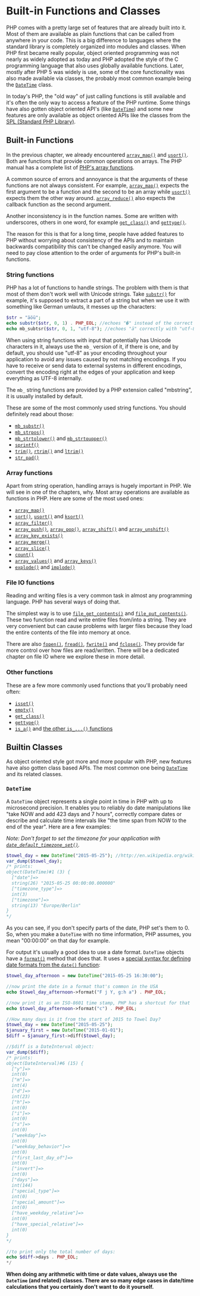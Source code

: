 # Built-in Functions and Classes

PHP comes with a pretty large set of features that are already built into it. Most of them are available as plain functions that can be called from anywhere in your code. This is a big difference to languages where the standard library is completely organized into modules and classes. When PHP first became really popular, object oriented programming was not nearly as widely adopted as today and PHP adopted the style of the C programming language that also uses globally available functions. Later, mostly after PHP 5 was widely is use, some of the core functionality was also made available via classes, the probably most common example being the [`DateTime`][DateTime] class.

In today's PHP, the "old way" of just calling functions is still available and it's often the only way to access a feature of the PHP runtime. Some things have also gotten object oriented API's (like [`DateTime`][DateTime]) and some new features are only available as object oriented APIs like the classes from the [SPL (Standard PHP Library)](http://php.net/manual/en/book.spl.php).

## Built-in Functions

In the previous chapter, we already encountered [`array_map()`][array_map] and [`usort()`][usort]. Both are functions that provide common operations on arrays. The PHP manual has a complete list of [PHP's array functions](http://php.net/manual/en/ref.array.php).

A common source of errors and annoyance is that the arguments of these functions are not always consistent. For example, [`array_map()`][array_map] expects the first argument to be a function and the second to be an array while [`usort()`][usort] expects them the other way around. [`array_reduce()`][array_reduce] also expects the callback function as the second argument.

Another inconsistency is in the function names. Some are written with underscores, others in one word, for example [`get_class()`][get_class] and [`gettype()`][gettype].

The reason for this is that for a long time, people have added features to PHP without worrying about consistency of the APIs and to maintain backwards compatibility this can't be changed easily anymore. You will need to pay close attention to the order of arguments for PHP's built-in functions.

### String functions

PHP has a lot of functions to handle strings. The problem with them is that most of them don't work well with Unicode strings. Take [`substr()`][substr] for example, it's supposed to extract a part of a string but when we use it with something like German umlauts, it messes up the characters:

```php
$str = "äöü";
echo substr($str, 0, 1) . PHP_EOL; //echoes "�" instead of the correct "ä"
echo mb_subtsr($str, 0, 1, "utf-8"); //echoes "ä" correctly with "utf-8" as encoding argument
```

When using string functions with input that potentially has Unicode characters in it, always use the `mb_` version of it, if there is one, and by default, you should use "utf-8" as your encoding throughout your application to avoid any issues caused by not matching encodings. If you have to receive or send data to external systems in different encodings, convert the encoding right at the edges of your application and keep everything as UTF-8 internally.

The `mb_` string functions are provided by a PHP extension called "mbstring", it is usually installed by default.

These are some of the most commonly used string functions. You should definitely read about those:

 * [`mb_substr()`][mb_substr]
 * [`mb_strpos()`][mb_strpos]
 * [`mb_strtolower()`][mb_strtolower] and [`mb_strtoupper()`][mb_strtolower]
 * [`sprintf()`][sprintf]
 * [`trim()`][trim], [`rtrim()`][rtrim] and [`ltrim()`][ltrim]
 * [`str_pad()`][str_pad]

### Array functions

Apart from string operation, handling arrays is hugely important in PHP. We will see in one of the chapters, why. Most array operations are available as functions in PHP. Here are some of the most used ones:

 * [`array_map()`][array_map]
 * [`sort()`][sort], [`usort()`][usort] and [`ksort()`][ksort]
 * [`array_filter()`][array_filter]
 * [`array_push()`][array_push], [`array_pop()`][array_pop], [`array_shift()`][array_shift] and [`array_unshift()`][array_unshift]
 * [`array_key_exists()`][array_key_exists]
 * [`array_merge()`][array_merge]
 * [`array_slice()`][array_slice]
 * [`count()`][count]
 * [`array_values()`][array_values] and [`array_keys()`][array_keys]
 * [`explode()`][explode] and [`implode()`][implode]

### File IO functions

Reading and writing files is a very common task in almost any programming language. PHP has several ways of doing that.

The simplest way is to use [`file_get_contents()`][file_get_contents] and [`file_put_contents()`][file_put_contents]. These two function read and write entire files from/into a string. They are very convenient but can cause problems with larger files because they load the entire contents of the file into memory at once.

There are also [`fopen()`][fopen], [`fread()`][fread], [`fwrite()`][fwrite] and [`fclose()`][fclose]. They provide far more control over how files are read/written. There will be a dedicated chapter on file IO where we explore these in more detail.

### Other functions

These are a few more commonly used functions that you'll probably need often:

 * [`isset()`][isset]
 * [`empty()`][empty]
 * [`get_class()`][get_class]
 * [`gettype()`][gettype]
 * [`is_a()`][is_a] and [the other `is_...()` functions](http://php.net/manual/en/ref.var.php)
 
## Builtin Classes

As object oriented style got more and more popular with PHP, new features have also gotten class based APIs. The most common one being [`DateTime`][DateTime] and its related classes.

### `DateTime`

A `DateTime` object represents a single point in time in PHP with up to microsecond precision. It enables you to reliably do date manipulations like "take NOW and add 423 days and 7 hours", correctly compare dates or describe and calculate time intervals like "the time span from NOW to the end of the year". Here are a few examples:

*Note: Don't forget to set the timezone for your application with [`date_default_timezone_set()`][date_default_timezone_set].*

```php
$towel_day = new DateTime("2015-05-25"); //http://en.wikipedia.org/wiki/Towel_Day
var_dump($towel_day);
/* prints:
object(DateTime)#1 (3) {
  ["date"]=>
  string(26) "2015-05-25 00:00:00.000000"
  ["timezone_type"]=>
  int(3)
  ["timezone"]=>
  string(13) "Europe/Berlin"
}
*/
```

As you can see, if you don't specify parts of the date, PHP set's them to 0. So, when you make a `DateTime` with no time information, PHP assumes, you mean "00:00:00" on that day for example.

For output it's usually a good idea to use a date format. `DateTime` objects have a [`format()`][DateTime_format] method that does that. It uses a [special syntax for defining date formats from the `date()` function][date]:

```php
$towel_day_afternoon = new DateTime("2015-05-25 16:30:00");

//now print the date in a format that's common in the USA
echo $towel_day_afternoon->format("F j Y, g:h a") . PHP_EOL;

//now print it as an ISO-8601 time stamp, PHP has a shortcut for that
echo $towel_day_afternoon->format("c") . PHP_EOL;
```

```php
//How many days is it from the start of 2015 to Towel Day?
$towel_day = new DateTime("2015-05-25");
$january_first = new DateTime("2015-01-01");
$diff = $january_first->diff($towel_day);

//$diff is a DateInterval object:
var_dump($diff);
/* prints:
object(DateInterval)#6 (15) {
  ["y"]=>
  int(0)
  ["m"]=>
  int(4)
  ["d"]=>
  int(23)
  ["h"]=>
  int(0)
  ["i"]=>
  int(0)
  ["s"]=>
  int(0)
  ["weekday"]=>
  int(0)
  ["weekday_behavior"]=>
  int(0)
  ["first_last_day_of"]=>
  int(0)
  ["invert"]=>
  int(0)
  ["days"]=>
  int(144)
  ["special_type"]=>
  int(0)
  ["special_amount"]=>
  int(0)
  ["have_weekday_relative"]=>
  int(0)
  ["have_special_relative"]=>
  int(0)
}
*/

//to print only the total number of days:
echo $diff->days . PHP_EOL;
*/
```

**When doing any arithmetic with time or date values, always use the `DateTime` (and related) classes. There are so many edge cases in date/time calculations that you certainly don't want to do it yourself.**


[isset]: http://php.net/manual/en/function.isset.php
[empty]: http://php.net/manual/en/function.empty.php
[get_class]: http://php.net/manual/en/function.get-class.php
[gettype]: http://php.net/manual/en/function.gettype
[is_a]: http://php.net/manual/en/function.is-a.php

[array_map]: http://php.net/manual/en/function.array-map.php
[sort]: http://php.net/manual/en/function.sort.php
[usort]: http://php.net/manual/en/function.usort.php
[ksort]: http://php.net/manual/en/function.ksort.php
[array_filter]: http://php.net/manual/en/function.array-filter.php
[array_push]: http://php.net/manual/en/function.array-push.php
[array_pop]: http://php.net/manual/en/function.array-pop.php
[array_shift]: http://php.net/manual/en/function.array-shift.php
[array_unshift]: http://php.net/manual/en/function.array-unshift.php
[array_key_exists]: http://php.net/manual/en/function.array-key-exists.php
[array_merge]: http://php.net/manual/en/function.array-merge.php
[array_slice]: http://php.net/manual/en/function.array-slice.php
[count]: http://php.net/manual/en/function.count.php
[array_values]: http://php.net/manual/en/function.array-values.php
[array_keys]: http://php.net/manual/en/function.array-keys.php
[explode]: http://php.net/manual/en/function.explode.php
[implode]: http://php.net/manual/en/function.implode.php
[array_reduce]: http://php.net/manual/en/function.array-reduce.php

[substr]: http://php.net/manual/en/function.substr.php
[mb_substr]: http://php.net/manual/en/function.mb-substr.php
[mb_strpos]: http://php.net/manual/en/function.mb-strpos.php
[mb_strtolower]: http://php.net/manual/en/function.mb-strtolower.php
[mb_strtoupper]: http://php.net/manual/en/function.mb-strtoupper.php
[sprintf]: http://php.net/manual/en/function.sprintf.php
[trim]: http://php.net/manual/en/function.trim.php
[rtrim]: http://php.net/manual/en/function.rtrim.php
[ltrim]: http://php.net/manual/en/function.ltrim.php
[str_pad]: http://php.net/manual/en/function.str_pad.php

[file_get_contents]: http://php.net/manual/en/function.file-get-contents.php
[file_put_contents]: http://php.net/manual/en/function.file-put-contents.php
[fopen]: http://php.net/manual/en/function.fopen.php
[fread]: http://php.net/manual/en/function.fread.php
[fwrite]: http://php.net/manual/en/function.fwrite.php
[fclose]: http://php.net/manual/en/function.fclose.php

[isset]: http://php.net/manual/en/function.isset.php
[empty]: http://php.net/manual/en/function.empty.php
[get_class]: http://php.net/manual/en/function.get_class.php
[gettype]: http://php.net/manual/en/function.gettype.php
[is_a]: http://php.net/manual/en/function.is_a.php

[DateTime]: http://php.net/manual/en/class.datetime.php
[DateTime_format]: http://php.net/manual/en/datetime.format.php
[date]: http://php.net/manual/en/function.date.php
[date_default_timezone_set]: http://php.net/manual/en/function.date-default-timezone-set.php
